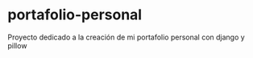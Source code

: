 # portafolio-personal
Proyecto dedicado a la creación de mi portafolio personal con django y pillow
